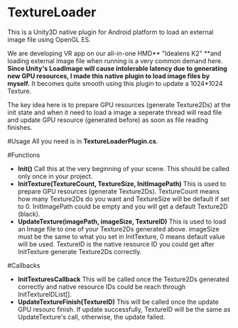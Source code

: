 # TextureLoader
This is a Unity3D native plugin for Android platform to load an external image file using OpenGL ES.

We are developing VR app on our all-in-one HMD** "Idealens K2" **and loading external image file when running is a very common demand here. **Since Unity's LoadImage will cause intolerable latency due to generating new GPU resources, I made this native plugin to load image files by myself.** It becomes quite smooth using this plugin to update a 1024*1024 Texture.

The key idea here is to prepare GPU resources (generate Texture2Ds) at the init state and when it need to load a image a seperate thread will read file and update GPU resource (generated before) as soon as file reading finishes.

#Usage
All you need is in **TextureLoaderPlugin.cs**.

#Functions
* **Init()**
Call this at the very beginning of your scene. This should be called only once in your project.
* **InitTexture(TextureCount, TextureSize, InitImagePath)**
This is used to prepare GPU resources (generate Texture2Ds). TextureCount means how many Texture2Ds do you want and TextureSize will be default if set to 0. InitImagePath could be empty and you will get a default Texture2D (black).
* **UpdateTexture(imagePath, imageSize, TextureID)**
This is used to load an Image file to one of your Texture2Ds generated above. imageSize must be the same to what you set in InitTexture, 0 means default value will be used. TextureID is the native resource ID you could get after InitTexture generate Texture2Ds correctly.

#Callbacks
* **InitTexturesCallback**
This will be called once the Texture2Ds generated correctly and native resource IDs could be reach through InitTextureIDList[].
* **UpdateTextureFinish(TextureID)**
This will be called once the update GPU resourc finish. If update successfully, TextureID will be the same as UpdateTexture's call, otherwise, the update failed.